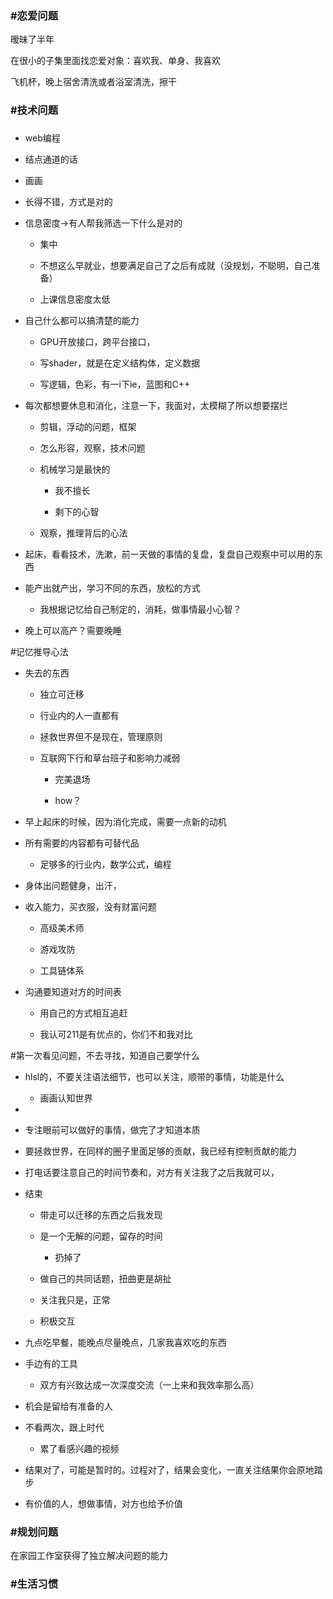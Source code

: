 

### #恋爱问题

暧昧了半年

在很小的子集里面找恋爱对象：喜欢我、单身、我喜欢

飞机杯，晚上宿舍清洗或者浴室清洗，擦干

### #技术问题

### #

- web编程

- 结点通道的话

- 画画

- 长得不错，方式是对的

- 信息密度->有人帮我筛选一下什么是对的

  - 集中

  - 不想这么早就业，想要满足自己了之后有成就（没规划，不聪明，自己准备）

  - 上课信息密度太低

- 自己什么都可以搞清楚的能力

  - GPU开放接口，跨平台接口，

  - 写shader，就是在定义结构体，定义数据

  - 写逻辑，色彩，有一i下ie，蓝图和C++

- 每次都想要休息和消化，注意一下，我面对，太模糊了所以想要摆烂

  - 剪辑，浮动的问题，框架

  - 怎么形容，观察，技术问题

  - 机械学习是最快的

    - 我不擅长

    - 剩下的心智

  - 观察，推理背后的心法

- 起床，看看技术，洗漱，前一天做的事情的复盘，复盘自己观察中可以用的东西

- 能产出就产出，学习不同的东西，放松的方式

  - 我根据记忆给自己制定的，消耗，做事情最小心智？

- 晚上可以高产？需要晚睡

#记忆推导心法

- 失去的东西

  - 独立可迁移

  - 行业内的人一直都有

  - 拯救世界但不是现在，管理原则

  - 互联网下行和草台班子和影响力减弱

    - 完美退场

    - how？

- 早上起床的时候，因为消化完成，需要一点新的动机

- 所有需要的内容都有可替代品

  - 足够多的行业内，数学公式，编程

- 身体出问题健身，出汗，

- 收入能力，买衣服，没有财富问题

  - 高级美术师

  - 游戏攻防

  - 工具链体系

- 沟通要知道对方的时间表

  - 用自己的方式相互追赶

  - 我认可211是有优点的，你们不和我对比

#第一次看见问题，不去寻找，知道自己要学什么

- hlsl的，不要关注语法细节，也可以关注，顺带的事情，功能是什么

  - 画画认知世界

- 

- 专注眼前可以做好的事情，做完了才知道本质

- 要拯救世界，在同样的圈子里面足够的贡献，我已经有控制贡献的能力

- 打电话要注意自己的时间节奏和，对方有关注我了之后我就可以，

- 结束

  - 带走可以迁移的东西之后我发现

  - 是一个无解的问题，留存的时间
    - 扔掉了

  - 做自己的共同话题，扭曲更是胡扯

  - 关注我只是，正常

  - 积极交互

- 九点吃早餐，能晚点尽量晚点，几家我喜欢吃的东西

- 手边有的工具

  - 双方有兴致达成一次深度交流（一上来和我效率那么高）

- 机会是留给有准备的人

- 不看两次，跟上时代

  - 累了看感兴趣的视频

- 结果对了，可能是暂时的。过程对了，结果会变化，一直关注结果你会原地踏步

- 有价值的人，想做事情，对方也给予价值

### #规划问题

在家园工作室获得了独立解决问题的能力

### #生活习惯
